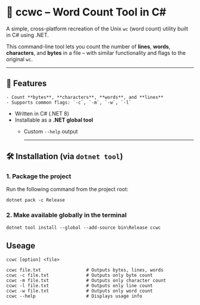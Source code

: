 ﻿# 🧮 ccwc – Word Count Tool in C#

A simple, cross-platform recreation of the Unix `wc` (word count) utility built in C# using .NET.

This command-line tool lets you count the number of **lines**, **words**, **characters**, and **bytes** in a file – with similar functionality and flags to the original `wc`.

---

## 🚀 Features

    - Count **bytes**, **characters**, **words**, and **lines**
    - Supports common flags: `-c`, `-m`, `-w`, `-l`
- Written in C# (.NET 8)
- Installable as a **.NET global tool**
    - Custom `--help` output

        ---

## 🛠 Installation (via `dotnet tool`)

### 1. Package the project

Run the following command from the project root:

    dotnet pack -c Release

### 2. Make available globally in the terminal 

    dotnet tool install --global --add-source bin\Release ccwc

## Useage

    ccwc [option] <file>

    ccwc file.txt                 # Outputs bytes, lines, words
    ccwc -c file.txt              # Outputs only byte count
    ccwc -m file.txt              # Outputs only character count
    ccwc -l file.txt              # Outputs only line count
    ccwc -w file.txt              # Outputs only word count
    ccwc --help                   # Displays usage info

